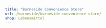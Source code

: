 ```yaml
---
title: "Burneside Convenience Store"
url: /burneside/burneside-convenience-store/
shop: Lebensmittel
---
```

